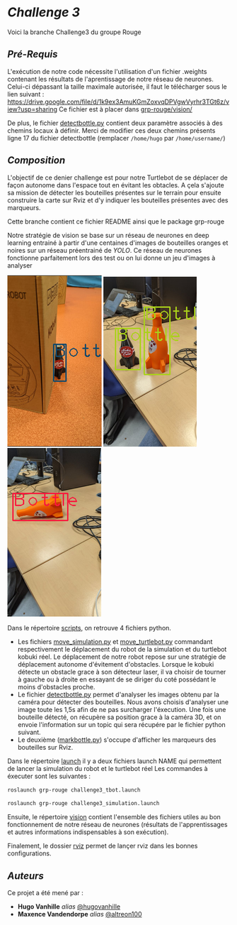 # _Challenge 3_

Voici la branche Challenge3 du groupe Rouge

## _Pré-Requis_

L'exécution de notre code nécessite l'utilisation d'un fichier .weights contenant les résultats de l'aprentissage de notre réseau de neurones. 
Celui-ci dépassant la taille maximale autorisée, il faut le télécharger sous le lien suivant : https://drive.google.com/file/d/1k9ex3AmuKGmZoxvqDPVgwVyrhr3TGt6z/view?usp=sharing
Ce fichier est à placer dans [grp-rouge/vision/](https://github.com/hugovanhille/LARM-Groupe_Rouge/blob/challenge3/grp-rouge/vision/)

De plus,  le fichier [detectbottle.py](https://github.com/hugovanhille/LARM-Groupe_Rouge/blob/challenge3/grp-rouge/scripts/detectbottle.py) contient deux paramètre associés à des chemins locaux à définir. Merci de modifier ces deux chemins présents ligne 17 du fichier detectbottle (remplacer ``/home/hugo`` par ``/home/username/``)

## _Composition_

L'objectif de ce denier challenge est pour notre Turtlebot de se déplacer de façon autonome dans l'espace tout en évitant les obtacles. A çela s'ajoute sa mission de détecter les bouteilles présentes sur le terrain pour ensuite construire la carte sur Rviz et d'y indiquer les bouteilles présentes avec des marqueurs.

Cette branche contient ce fichier README ainsi que le package grp-rouge

Notre stratégie de vision se base sur un réseau de neurones en deep learning entrainé à partir d'une centaines d'images de bouteilles oranges et noires sur un réseau préentrainé de _YOLO_. 
Ce réseau de neurones fonctionne parfaitement lors des test ou on lui donne un jeu d'images à analyser


![Test](test.png)                                             ![Test](test2.png)                                  ![Test](test3.png)  

Dans le répertoire [scripts](https://github.com/hugovanhille/LARM-Groupe_Rouge/blob/challenge3/grp-rouge/scripts/), on retrouve  4 fichiers python.
- Les fichiers [move_simulation.py](https://github.com/hugovanhille/LARM-Groupe_Rouge/blob/challenge3/grp-rouge/scripts/move_simulation.py) et [move_turtlebot.py](https://github.com/hugovanhille/LARM-Groupe_Rouge/blob/challenge3/grp-rouge/scripts/move_turtlebot.py) commandant respectivement le déplacement du robot de la simulation et du turtlebot kobuki réel. Le déplacement de notre robot repose sur une stratégie de déplacement autonome d'évitement d'obstacles. Lorsque le kobuki détecte un obstacle grace à son détecteur laser, il va choisir de tourner à gauche ou à droite en essayant de se diriger du coté possédant le moins d'obstacles proche.
- Le fichier [detectbottle.py](https://github.com/hugovanhille/LARM-Groupe_Rouge/blob/challenge3/grp-rouge/scripts/detectbottle.py) permet d'analyser les images obtenu par la caméra pour détecter des bouteilles. Nous avons choisis d'analyser une image toute les 1,5s afin de ne pas surcharger l'éxecution.
 Une fois une bouteille détecté, on récupère sa position grace à la caméra 3D, et on envoie l'information sur un topic qui sera récupére par le fichier python suivant.
- Le deuxième ([markbottle.py](https://github.com/hugovanhille/LARM-Groupe_Rouge/blob/challenge3/grp-rouge/scripts/markbottle.py)) s'occupe d'afficher les marqueurs des bouteilles sur Rviz.

Dans le répertoire [launch](https://github.com/hugovanhille/LARM-Groupe_Rouge/blob/challenge3/grp-rouge/launch/) il y a deux fichiers launch NAME qui permettent de lancer la simulation du robot et le turtlebot réel
Les commandes à éxecuter sont les suivantes :
```bash 
roslaunch grp-rouge challenge3_tbot.launch 
```
```bash 
roslaunch grp-rouge challenge3_simulation.launch 
```

Ensuite, le répertoire [vision](https://github.com/hugovanhille/LARM-Groupe_Rouge/blob/challenge3/grp-rouge/vision/) contient l'ensemble des fichiers utiles au bon fonctionnement de notre réseau de neurones (résultats de l'apprentissages et autres informations indispensables à son exécution).

Finalement, le dossier [rviz](https://github.com/hugovanhille/LARM-Groupe_Rouge/blob/challenge3/grp-rouge/rviz/)  permet de lançer rviz dans les bonnes configurations.

## _Auteurs_

Ce projet a été mené par :

* **Hugo Vanhille** _alias_ [@hugovanhille](https://github.com/hugovanhille)
* **Maxence Vandendorpe** _alias_ [@altreon100](https://github.com/altreon100)
